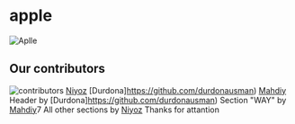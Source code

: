 # apple
![Aplle](https://images.app.goo.gl/mvKHJLdZuugfP7fd8)
## Our contributors
![contributors](https://images.app.goo.gl/4JUDrY5pgqmNWaKe8)
[Niyoz](https://github.com/NiyozNeo/)
[Durdona]https://github.com/durdonausman)
[Mahdiy](https://github.com/mahdiy1407)
Header by [Durdona]https://github.com/durdonausman)
Section "WAY" by [Mahdiy](https://github.com/mahdiy1407)7
All other sections by [Niyoz](https://github.com/NiyozNeo/)
Thanks for attantion
